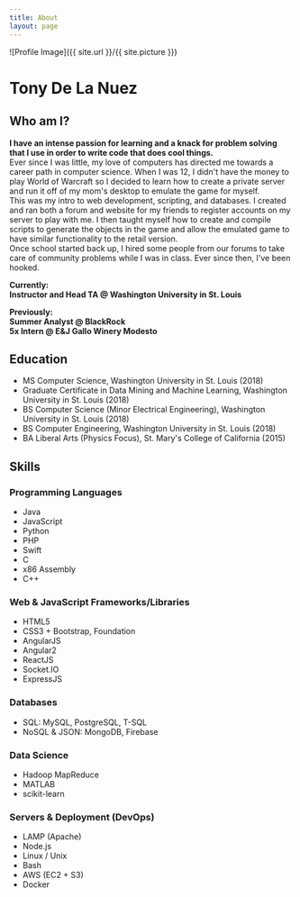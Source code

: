 ```yaml
---
title: About
layout: page
---
```

![Profile Image]({{ site.url }}/{{ site.picture }})
<h1> Tony De La Nuez </h1> 
<h2> Who am I? </h2>
<p>
<strong> I have an intense passion for learning and a knack for problem solving that I use in order to write code that does cool things. </strong>
<br /> 
Ever since I was little, my love of computers has directed me towards a career path in computer science. When I was 12, I didn't have the money to play World of Warcraft so I decided to learn how to create a private server and run it off of my mom's desktop to emulate the game for myself. 
<br /> 
This was my intro to web development, scripting, and databases. 
I created and ran both a forum and website for my friends to register accounts on my server to play with me. I then taught myself how to create and compile scripts to generate the objects in the game and allow the emulated game to have similar functionality to the retail version. 
<br />
Once school started back up, I hired some people from our forums to take care of community problems while I was in class. Ever since then, I've been hooked.
</p>

<p> <strong> 
Currently: <br />
Instructor and Head TA @ Washington University in St. Louis <br />
</strong></p>

<p> <strong> 
Previously: <br />
Summer Analyst @ BlackRock <br />
5x Intern @ E&J Gallo Winery Modesto <br />
</strong> </p> 

<h2> Education </h2>
<ul class="skill-list">
	<li>MS Computer Science, Washington University in St. Louis (2018)</li>
	<li>Graduate Certificate in Data Mining and Machine Learning, Washington University in St. Louis (2018) </li>
	<li>BS Computer Science (Minor Electrical Engineering), Washington University in St. Louis (2018)</li>
	<li>BS Computer Engineering, Washington University in St. Louis (2018)</li>
	<li>BA Liberal Arts (Physics Focus), St. Mary's College of California (2015)</li>
</ul>
<h2> Skills </h2>
<h3> Programming Languages </h3>
<ul class="skill-list">
	<li>Java</li>
	<li>JavaScript</li>
    <li>Python</li>
    <li>PHP</li>
    <li>Swift</li>
	<li>C</li>
	<li>x86 Assembly</li>
	<li>C++</li>
</ul>
<h3> Web & JavaScript Frameworks/Libraries </h3>
<ul class="skill-list">
	<li>HTML5</li>
	<li>CSS3 + Bootstrap, Foundation</li>
	<li>AngularJS</li>
	<li>Angular2</li>
	<li>ReactJS</li>
	<li>Socket.IO</li>
	<li>ExpressJS</li>
</ul>
<h3> Databases </h3>
<ul class="skill-list">
	<li>SQL: MySQL, PostgreSQL, T-SQL</li>
	<li>NoSQL & JSON: MongoDB, Firebase </li>
</ul>
<h3> Data Science </h3>
<ul class="skill-list">
	<li>Hadoop MapReduce</li>
	<li>MATLAB</li>
	<li>scikit-learn</li>
</ul>
<h3>Servers & Deployment (DevOps)</h3>
<ul class="skill-list">
	<li>LAMP (Apache)</li>
	<li>Node.js</li>
	<li>Linux / Unix </li>
	<li>Bash</li>
	<li>AWS (EC2 + S3)</li>
	<li>Docker</li>
</ul>


